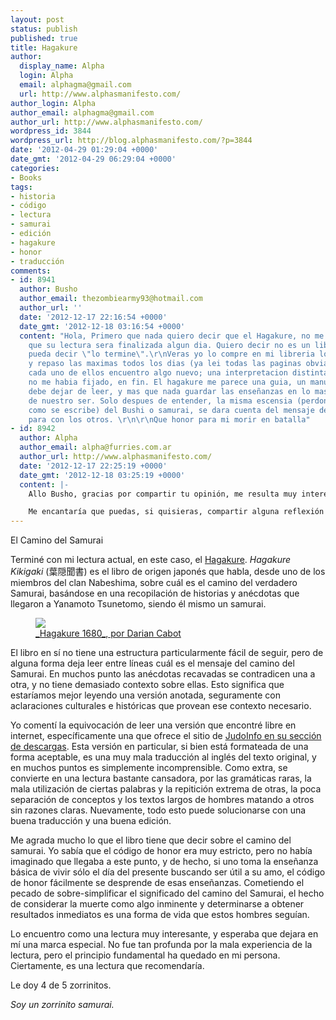```yaml
---
layout: post
status: publish
published: true
title: Hagakure
author:
  display_name: Alpha
  login: Alpha
  email: alphagma@gmail.com
  url: http://www.alphasmanifesto.com/
author_login: Alpha
author_email: alphagma@gmail.com
author_url: http://www.alphasmanifesto.com/
wordpress_id: 3844
wordpress_url: http://blog.alphasmanifesto.com/?p=3844
date: '2012-04-29 01:29:04 +0000'
date_gmt: '2012-04-29 06:29:04 +0000'
categories:
- Books
tags:
- historia
- código
- lectura
- samurai
- edición
- hagakure
- honor
- traducción
comments:
- id: 8941
  author: Busho
  author_email: thezombiearmy93@hotmail.com
  author_url: ''
  date: '2012-12-17 22:16:54 +0000'
  date_gmt: '2012-12-18 03:16:54 +0000'
  content: "Hola, Primero que nada quiero decir que el Hagakure, no me parece un libro
    que su lectura sera finalizada algun dia. Quiero decir no es un libro donde yo
    pueda decir \"lo termine\".\r\nVeras yo lo compre en mi libreria local, estudio
    y repaso las maximas todos los dias (ya lei todas las paginas obviamente), y en
    cada uno de ellos encuentro algo nuevo; una interpretacion distinta, algo que
    no me habia fijado, en fin. El hagakure me parece una guia, un manual que no se
    debe dejar de leer, y mas que nada guardar las enseñanzas en lo mas profundo
    de nuestro ser. Solo despues de entender, la misma escensia (perdon no recuerdo
    como se escribe) del Bushi o samurai, se dara cuenta del mensaje de amor y respeto
    para con los otros. \r\n\r\nQue honor para mi morir en batalla"
- id: 8942
  author: Alpha
  author_email: alpha@furries.com.ar
  author_url: http://www.alphasmanifesto.com/
  date: '2012-12-17 22:25:19 +0000'
  date_gmt: '2012-12-18 03:25:19 +0000'
  content: |-
    Allo Busho, gracias por compartir tu opinión, me resulta muy interesante esa posición. En cierta forma el Hagakure también me transmitió esa sensación, pero sé que no me dedico a ese camino expresamente, con lo que sólo me quedaré con una porción de él. No pensé que encontraría a nadie dedicado a esta práctica (y aquí tu comentando en mi blog!).

    Me encantaría que puedas, si quisieras, compartir alguna reflexión que no sea inmediata de la lectura de él. ¡Saludos!
---
```

El Camino del Samurai


Terminé con mi lectura actual, en este caso, el <a href="http://en.wikipedia.org/wiki/Hagakure">Hagakure</a>. _Hagakure Kikigaki_ (葉隠聞書) es el libro de origen japonés que habla, desde uno de los miembros del clan Nabeshima, sobre cuál es el camino del verdadero Samurai, basándose en una recopilación de historias y anécdotas que llegaron a Yanamoto Tsunetomo, siendo él mismo un samurai.


<figure class="align-center">
  <img src="{{ site.baseurl }}/assets/hagakure_by_darian_cabot.jpg" />
  <figcaption><a href="http://darian-cabot.deviantart.com/art/Hagakure-1680-194971905">_Hagakure 1680_, por Darian Cabot</a></figcaption>
</figure> 


El libro en sí no tiene una estructura particularmente fácil de seguir, pero de alguna forma deja leer entre líneas cuál es el mensaje del camino del Samurai. En muchos punto las anécdotas recavadas se contradicen una a otra, y no tiene demasiado contexto sobre ellas. Esto significa que estaríamos mejor leyendo una versión anotada, seguramente con aclaraciones culturales e históricas que provean ese contexto necesario.

Yo comentí la equivocación de leer una versión que encontré libre en internet, específicamente una que ofrece el sitio de <a href="http://judoinfo.com/new/resources/downloads/cat_view/66-principles-of-kodokan-judo">JudoInfo en su sección de descargas</a>. Esta versión en particular, si bien está formateada de una forma aceptable, es una muy mala traducción al inglés del texto original, y en muchos puntos es simplemente incomprensible. Como extra, se convierte en una lectura bastante cansadora, por las gramáticas raras, la mala utilización de ciertas palabras y la repitición extrema de otras, la poca separación de conceptos y los textos largos de hombres matando a otros sin razones claras. Nuevamente, todo esto puede solucionarse con una buena traducción y una buena edición.

Me agrada mucho lo que el libro tiene que decir sobre el camino del samurai. Yo sabía que el código de honor era muy estricto, pero no había imaginado que llegaba a este punto, y de hecho, si uno toma la enseñanza básica de vivir sólo el día del presente buscando ser útil a su amo, el código de honor fácilmente se desprende de esas enseñanzas. Cometiendo el pecado de sobre-simplificar el significado del camino del Samurai, el hecho de considerar la muerte como algo inminente y determinarse a obtener resultados inmediatos es una forma de vida que estos hombres seguían.

Lo encuentro como una lectura muy interesante, y esperaba que dejara en mí una marca especial. No fue tan profunda por la mala experiencia de la lectura, pero el principio fundamental ha quedado en mi persona. Ciertamente, es una lectura que recomendaría.

Le doy 4 de 5 zorrinitos.

_Soy un zorrinito samurai._
